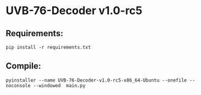 # UVB-76-Decoder v1.0-rc5

## Requirements:

    pip install -r requirements.txt

## Compile:

    pyinstaller --name UVB-76-Decoder-v1.0-rc5-x86_64-Ubuntu --onefile --noconsole --windowed  main.py
